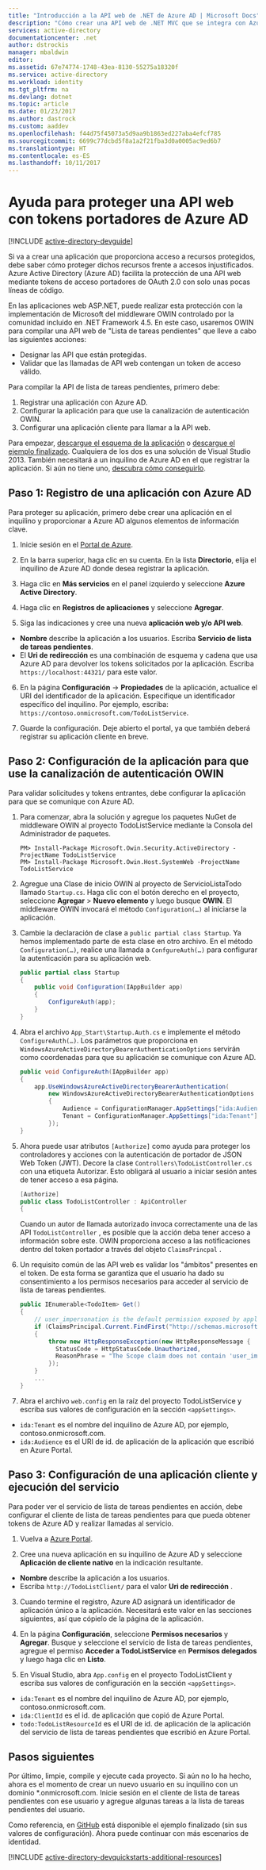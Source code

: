 ```yaml
---
title: "Introducción a la API web de .NET de Azure AD | Microsoft Docs"
description: "Cómo crear una API web de .NET MVC que se integra con Azure AD para su autenticación y autorización."
services: active-directory
documentationcenter: .net
author: dstrockis
manager: mbaldwin
editor: 
ms.assetid: 67e74774-1748-43ea-8130-55275a18320f
ms.service: active-directory
ms.workload: identity
ms.tgt_pltfrm: na
ms.devlang: dotnet
ms.topic: article
ms.date: 01/23/2017
ms.author: dastrock
ms.custom: aaddev
ms.openlocfilehash: f44d75f45073a5d9aa9b1863ed227aba4efcf785
ms.sourcegitcommit: 6699c77dcbd5f8a1a2f21fba3d0a0005ac9ed6b7
ms.translationtype: HT
ms.contentlocale: es-ES
ms.lasthandoff: 10/11/2017
---
```

# <a name="help-protect-a-web-api-by-using-bearer-tokens-from-azure-ad"></a>Ayuda para proteger una API web con tokens portadores de Azure AD
[!INCLUDE [active-directory-devguide](../../../includes/active-directory-devguide.md)]

Si va a crear una aplicación que proporciona acceso a recursos protegidos, debe saber cómo proteger dichos recursos frente a accesos injustificados.
Azure Active Directory (Azure AD) facilita la protección de una API web mediante tokens de acceso portadores de OAuth 2.0 con solo unas pocas líneas de código.

En las aplicaciones web ASP.NET, puede realizar esta protección con la implementación de Microsoft del middleware OWIN controlado por la comunidad incluido en .NET Framework 4.5. En este caso, usaremos OWIN para compilar una API web de "Lista de tareas pendientes" que lleve a cabo las siguientes acciones:

* Designar las API que están protegidas.
* Validar que las llamadas de API web contengan un token de acceso válido.

Para compilar la API de lista de tareas pendientes, primero debe:

1. Registrar una aplicación con Azure AD.
2. Configurar la aplicación para que use la canalización de autenticación OWIN.
3. Configurar una aplicación cliente para llamar a la API web.

Para empezar, [descargue el esquema de la aplicación](https://github.com/AzureADQuickStarts/WebAPI-Bearer-DotNet/archive/skeleton.zip) o [descargue el ejemplo finalizado](https://github.com/AzureADQuickStarts/WebAPI-Bearer-DotNet/archive/complete.zip). Cualquiera de los dos es una solución de Visual Studio 2013. También necesitará a un inquilino de Azure AD en el que registrar la aplicación. Si aún no tiene uno, [descubra cómo conseguirlo](active-directory-howto-tenant.md).

## <a name="step-1-register-an-application-with-azure-ad"></a>Paso 1: Registro de una aplicación con Azure AD
Para proteger su aplicación, primero debe crear una aplicación en el inquilino y proporcionar a Azure AD algunos elementos de información clave.

1. Inicie sesión en el [Portal de Azure](https://portal.azure.com).

2. En la barra superior, haga clic en su cuenta. En la lista **Directorio**, elija el inquilino de Azure AD donde desea registrar la aplicación.

3. Haga clic en **Más servicios** en el panel izquierdo y seleccione **Azure Active Directory**.

4. Haga clic en **Registros de aplicaciones** y seleccione **Agregar**.

5. Siga las indicaciones y cree una nueva **aplicación web y/o API web**.
  * **Nombre** describe la aplicación a los usuarios. Escriba **Servicio de lista de tareas pendientes**.
  * El **Uri de redirección** es una combinación de esquema y cadena que usa Azure AD para devolver los tokens solicitados por la aplicación. Escriba `https://localhost:44321/` para este valor.

6. En la página **Configuración** -> **Propiedades** de la aplicación, actualice el URI del identificador de la aplicación. Especifique un identificador específico del inquilino. Por ejemplo, escriba: `https://contoso.onmicrosoft.com/TodoListService`.

7. Guarde la configuración. Deje abierto el portal, ya que también deberá registrar su aplicación cliente en breve.

## <a name="step-2-set-up-the-app-to-use-the-owin-authentication-pipeline"></a>Paso 2: Configuración de la aplicación para que use la canalización de autenticación OWIN
Para validar solicitudes y tokens entrantes, debe configurar la aplicación para que se comunique con Azure AD.

1. Para comenzar, abra la solución y agregue los paquetes NuGet de middleware OWIN al proyecto TodoListService mediante la Consola del Administrador de paquetes.

    ```
    PM> Install-Package Microsoft.Owin.Security.ActiveDirectory -ProjectName TodoListService
    PM> Install-Package Microsoft.Owin.Host.SystemWeb -ProjectName TodoListService
    ```

2. Agregue una Clase de inicio OWIN al proyecto de ServicioListaTodo llamado `Startup.cs`.  Haga clic con el botón derecho en el proyecto, seleccione **Agregar** > **Nuevo elemento** y luego busque **OWIN**. El middleware OWIN invocará el método `Configuration(…)` al iniciarse la aplicación.

3. Cambie la declaración de clase a `public partial class Startup`. Ya hemos implementado parte de esta clase en otro archivo. En el método `Configuration(…)`, realice una llamada a `ConfgureAuth(…)` para configurar la autenticación para su aplicación web.

    ```C#
    public partial class Startup
    {
        public void Configuration(IAppBuilder app)
        {
            ConfigureAuth(app);
        }
    }
    ```

4. Abra el archivo `App_Start\Startup.Auth.cs` e implemente el método `ConfigureAuth(…)`. Los parámetros que proporciona en `WindowsAzureActiveDirectoryBearerAuthenticationOptions` servirán como coordenadas para que su aplicación se comunique con Azure AD.

    ```C#
    public void ConfigureAuth(IAppBuilder app)
    {
        app.UseWindowsAzureActiveDirectoryBearerAuthentication(
            new WindowsAzureActiveDirectoryBearerAuthenticationOptions
            {
                Audience = ConfigurationManager.AppSettings["ida:Audience"],
                Tenant = ConfigurationManager.AppSettings["ida:Tenant"]
            });
    }
    ```

5. Ahora puede usar atributos `[Authorize]` como ayuda para proteger los controladores y acciones con la autenticación de portador de JSON Web Token (JWT). Decore la clase `Controllers\TodoListController.cs` con una etiqueta Autorizar. Esto obligará al usuario a iniciar sesión antes de tener acceso a esa página.

    ```C#
    [Authorize]
    public class TodoListController : ApiController
    {
    ```

    Cuando un autor de llamada autorizado invoca correctamente una de las API `TodoListController` , es posible que la acción deba tener acceso a información sobre este. OWIN proporciona acceso a las notificaciones dentro del token portador a través del objeto `ClaimsPrincpal` .  

6. Un requisito común de las API web es validar los "ámbitos" presentes en el token. De esta forma se garantiza que el usuario ha dado su consentimiento a los permisos necesarios para acceder al servicio de lista de tareas pendientes.

    ```C#
    public IEnumerable<TodoItem> Get()
    {
        // user_impersonation is the default permission exposed by applications in Azure AD
        if (ClaimsPrincipal.Current.FindFirst("http://schemas.microsoft.com/identity/claims/scope").Value != "user_impersonation")
        {
            throw new HttpResponseException(new HttpResponseMessage {
              StatusCode = HttpStatusCode.Unauthorized,
              ReasonPhrase = "The Scope claim does not contain 'user_impersonation' or scope claim not found"
            });
        }
        ...
    }
    ```

7. Abra el archivo `web.config` en la raíz del proyecto TodoListService y escriba sus valores de configuración en la sección `<appSettings>`.
  * `ida:Tenant` es el nombre del inquilino de Azure AD, por ejemplo, contoso.onmicrosoft.com.
  * `ida:Audience` es el URI de id. de aplicación de la aplicación que escribió en Azure Portal.

## <a name="step-3-configure-a-client-application-and-run-the-service"></a>Paso 3: Configuración de una aplicación cliente y ejecución del servicio
Para poder ver el servicio de lista de tareas pendientes en acción, debe configurar el cliente de lista de tareas pendientes para que pueda obtener tokens de Azure AD y realizar llamadas al servicio.

1. Vuelva a [Azure Portal](https://portal.azure.com).

2. Cree una nueva aplicación en su inquilino de Azure AD y seleccione **Aplicación de cliente nativo** en la indicación resultante.
  * **Nombre** describe la aplicación a los usuarios.
  * Escriba `http://TodoListClient/` para el valor **Uri de redirección** .

3. Cuando termine el registro, Azure AD asignará un identificador de aplicación único a la aplicación. Necesitará este valor en las secciones siguientes, así que cópielo de la página de la aplicación.

4. En la página **Configuración**, seleccione **Permisos necesarios** y **Agregar**. Busque y seleccione el servicio de lista de tareas pendientes, agregue el permiso **Acceder a TodoListService** en **Permisos delegados** y luego haga clic en **Listo**.

5. En Visual Studio, abra `App.config` en el proyecto TodoListClient y escriba sus valores de configuración en la sección `<appSettings>`.

  * `ida:Tenant` es el nombre del inquilino de Azure AD, por ejemplo, contoso.onmicrosoft.com.
  * `ida:ClientId` es el id. de aplicación que copió de Azure Portal.
  * `todo:TodoListResourceId` es el URI de id. de aplicación de la aplicación del servicio de lista de tareas pendientes que escribió en Azure Portal.

## <a name="next-steps"></a>Pasos siguientes
Por último, limpie, compile y ejecute cada proyecto. Si aún no lo ha hecho, ahora es el momento de crear un nuevo usuario en su inquilino con un dominio *.onmicrosoft.com. Inicie sesión en el cliente de lista de tareas pendientes con ese usuario y agregue algunas tareas a la lista de tareas pendientes del usuario.

Como referencia, en [GitHub](https://github.com/AzureADQuickStarts/WebAPI-Bearer-DotNet/archive/complete.zip) está disponible el ejemplo finalizado (sin sus valores de configuración). Ahora puede continuar con más escenarios de identidad.

[!INCLUDE [active-directory-devquickstarts-additional-resources](../../../includes/active-directory-devquickstarts-additional-resources.md)]

